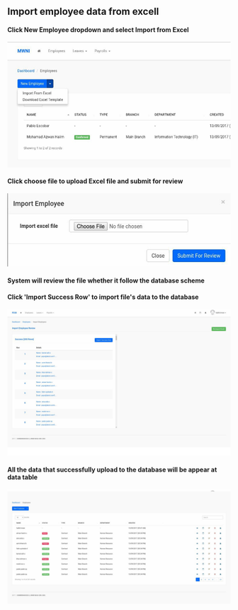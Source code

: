 ## Import employee data from excell

#### Click New Employee dropdown and select Import from Excel
![Button Import](/Images/Employee/employee_import.png)

#### Click choose file to upload Excel file and submit for review
![Choose File](/Images/Employee/employee_choosefile.png)

#### System will review the file whether it follow the database scheme
#### Click 'Import Success Row' to import file's data to the database
![Create Employee: 2](/Images/Employee/employe_import_review.png)

####  All the data that successfully upload to the database will be appear at data table
![Create Employee: 2](/Images/Employee/employee_import_success.png)




